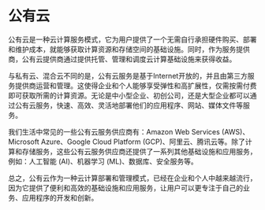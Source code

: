 # 公有云

公有云是一种云计算服务模式，它为用户提供了一个无需自行承担硬件购买、部署和维护成本，就能够获取计算资源和存储空间的基础设施。同时，作为服务提供商，公有云提供商通过提供托管、管理和调度云计算基础设施来获得收益。

与私有云、混合云不同的是，公有云服务是基于Internet开放的，并且由第三方服务提供商运营和管理。这使得企业和个人能够享受弹性和高扩展性，仅需按需付费即可获取所需的计算资源。无论是中小型企业、初创公司，还是大型企业都可以通过公有云服务，快速、高效、灵活地部署他们的应用程序、网站、媒体文件等服务。

我们生活中常见的一些公有云服务供应商有：Amazon Web Services (AWS)、Microsoft Azure、Google Cloud Platform (GCP)、阿里云、腾讯云等。除了计算和存储服务，这些公有云服务供应商还提供了一系列其他基础设施和应用服务，例如：人工智能 (AI)、机器学习 (ML)、数据库、安全服务等。

总之，公有云作为一种云计算部署和管理模式，已经在企业和个人中越来越流行，因为它提供了便利和高效的基础设施和应用服务，让用户可以更专注于自己的业务、应用程序的开发和创新。
